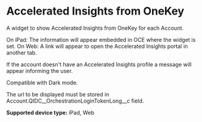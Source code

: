 # Accelerated Insights from OneKey

A widget to show Accelerated Insights from OneKey for each Account.

On iPad: The information will appear embedded in OCE where the widget is set.
On Web: A link will appear to open the Accelerated Insights portal in another tab.

If the account doesn't have an Accelerated Insights profile a message will appear informing the user.

Compatible with Dark mode.

The url to be displayed must be stored in Account.QIDC__OrchestrationLoginTokenLong__c field.

**Supported device type:** iPad, Web


